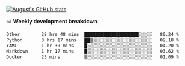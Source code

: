 
[![August's GitHub stats](https://github-readme-stats.vercel.app/api?username=zou-weidong&show_icons=true&theme=radical)](https://github.com/zou-weidong)


📊 **Weekly development breakdown**
<!--START_SECTION:waka-->

```txt
Other        28 hrs 48 mins  ████████████████████░░░░░   80.24 %
Python       3 hrs 17 mins   ██▒░░░░░░░░░░░░░░░░░░░░░░   09.18 %
YAML         1 hr 30 mins    █░░░░░░░░░░░░░░░░░░░░░░░░   04.20 %
Markdown     1 hr 17 mins    █░░░░░░░░░░░░░░░░░░░░░░░░   03.62 %
Docker       23 mins         ▒░░░░░░░░░░░░░░░░░░░░░░░░   01.09 %
```

<!--END_SECTION:waka-->
